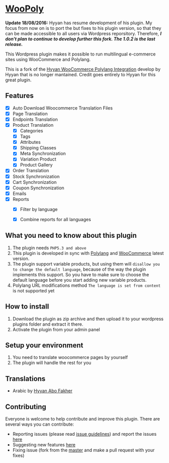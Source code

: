 # [WooPoly](https://github.com/decarvalho/woopoly/)

**Update 18/08/2016:** Hyyan has resume development of his plugin. My focus from now on is to port the but fixes
to his plugin version, so that they can be made accessible to all users via Wordpress reporsitory. Therefore,
**_I don't plan to continue to develop further this fork. The 1.0.2 is the last release._**

This Wordpress plugin makes it possible to run multilingual e-commerce sites using WooCommerce and Polylang.

This is a fork of the [Hyyan WooCommerce Polylang Integration](https://wordpress.org/plugins/woo-poly-integration/)
develop by Hyyan that is no longer mantained. Credit goes entirely
to Hyyan for this great plugin.

## Features

- [x] Auto Download Woocommerce Translation Files
- [x] Page Translation
- [x] Endpoints Translation
- [x] Product Translation
  - [x] Categories
  - [x] Tags
  - [x] Attributes
  - [x] Shipping Classes
  - [x] Meta Synchronization
  - [x] Variation Product
  - [x] Product Gallery
- [x] Order Translation
- [x] Stock Synchronization
- [x] Cart Synchronization
- [x] Coupon Synchronization
- [x] Emails
- [x] Reports
  - [x] Filter by language
  - [x] Combine reports for all languages


## What you need to know about this plugin

1. The plugin needs `PHP5.3 and above`
2. This plugin is developed in sync with [Polylang](https://wordpress.org/plugins/polylang)
   and [WooCommerce](https://wordpress.org/plugins/woocommerce/) latest version.
3. The plugin support variable products, but using them will `disallow you to
   change the default language`, because of the way the plugin implements this
   support. So you have to make sure to choose the default language before you start
   adding new variable products.
4. Polylang URL modifications method `The language is set from content` is not
   supported yet

## How to install

1. Download the plugin as zip archive and then upload it to your wordpress plugins folder and
extract it there.
2. Activate the plugin from your admin panel

## Setup your environment

1. You need to translate woocommerce pages by yourself
2. The plugin will handle the rest for you

## Translations

* Arabic by [Hyyan Abo Fakher](https://github.com/hyyan)

## Contributing

Everyone is welcome to help contribute and improve this plugin. There are several
ways you can contribute:

* Reporting issues (please read [issue guidelines](https://github.com/necolas/issue-guidelines))
and report the issues [here](https://github.com/decarvalhoaa/woopoly/issues)
* Suggesting new features [here](https://github.com/decarvalhoaa/woopoly/issues)
* Fixing issue (fork from the [master](https://github.com/decarvalhoaa/woopoly) and make a pull request with your fixes)
